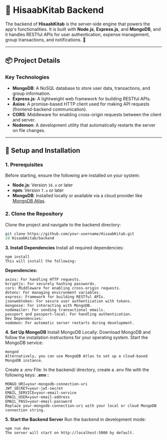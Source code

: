 # 🚀 HisaabKitab Backend

The backend of **HisaabKitab** is the server-side engine that powers the app's functionalities. It is built with **Node.js**, **Express.js**, and **MongoDB**, and it handles RESTful APIs for user authentication, expense management, group transactions, and notifications. 🔧

---

## **📦 Project Details**

### **Key Technologies**
- **MongoDB**: A NoSQL database to store user data, transactions, and group information.
- **Express.js**: A lightweight web framework for building RESTful APIs.
- **Axios**: A promise-based HTTP client used for making API requests (frontend-backend communication).
- **CORS**: Middleware for enabling cross-origin requests between the client and server.
- **Nodemon**: A development utility that automatically restarts the server on file changes.

---

## **🔧 Setup and Installation**

### **1. Prerequisites**
Before starting, ensure the following are installed on your system:
- **Node.js**: Version `16.x` or later
- **npm**: Version `7.x` or later
- **MongoDB**: Installed locally or available via a cloud provider like [MongoDB Atlas](https://www.mongodb.com/cloud/atlas).

### **2. Clone the Repository**
Clone the project and navigate to the backend directory:
```bash
git clone https://github.com/your-username/HisaabKitab.git
cd HisaabKitab/backend
```
**3. Install Dependencies**
Install all required dependencies:
```
npm install
This will install the following:
```
**Dependencies:**
```
axios: For handling HTTP requests.
bcryptjs: For securely hashing passwords.
cors: Middleware for enabling cross-origin requests.
dotenv: For managing environment variables.
express: Framework for building RESTful APIs.
jsonwebtoken: For secure user authentication with tokens.
mongoose: For interacting with MongoDB.
nodemailer: For sending transactional emails.
passport and passport-local: For handling authentication.
Dev Dependencies:
nodemon: For automatic server restarts during development.
```
**4. Set Up MongoDB**
Install MongoDB Locally:
Download MongoDB and follow the installation instructions for your operating system.
Start the MongoDB service:
```
mongod
Alternatively, you can use MongoDB Atlas to set up a cloud-based MongoDB instance.
```
Create a .env File: In the backend/ directory, create a .env file with the following keys:
**.env :**
```
MONGO_URI=your-mongodb-connection-uri
JWT_SECRET=your-jwt-secret
EMAIL_SERVICE=your-email-service
EMAIL_USER=your-email-address
EMAIL_PASS=your-email-password
Replace your-mongodb-connection-uri with your local or cloud MongoDB connection string.
```

**5. Start the Backend Server**
Run the backend in development mode:
```
npm run dev
The server will start on http://localhost:5000 by default.
```

